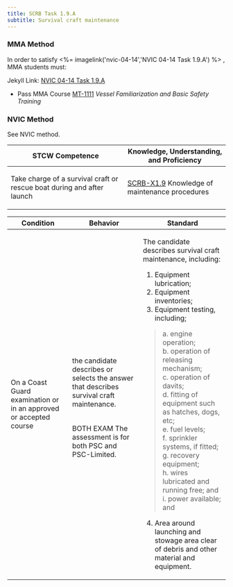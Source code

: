 ```yaml
---
title: SCRB Task 1.9.A 
subtitle: Survival craft maintenance
---
```



### MMA Method

In order to satisfy <%= imagelink('nvic-04-14','NVIC 04-14  Task  1.9.A') %> , MMA students must:

Jekyll Link: [NVIC 04-14  Task  1.9.A](/stcw23/assets/images/nvic-04-14.pdf)

* Pass MMA Course  [MT-1111](MT-1111) *Vessel Familiarization and Basic Safety Training*


### NVIC Method

<a onclick="togglevisibility('nvic_methods')" >See NVIC method.</a>

<div id='nvic_methods' class='hide'>

<table>
<thead>
<tr>
<th class='forty'> STCW Competence </th>
<th class='sixty'> Knowledge, Understanding, and Proficiency </th>
</tr>
</thead>




<tbody>
<tr><td markdown='1'>

Take charge of a survival craft or rescue boat during and after launch

</td><td markdown='1'>

[SCRB-X1.9](../../tables/621.html#SCRB-X1.9) Knowledge of maintenance procedures

</td></tr>


</tbody>
</table>


<table>
<thead>
<tr><th class='twenty'>  Condition </th><th class='twenty'> Behavior </th><th  class='sixty'>Standard </th></tr>
</thead>
<tbody >



<tr><td markdown='1'>

On a Coast Guard examination or in an approved or accepted course

</td><td markdown='1'>

the candidate describes or selects the answer that describes survival craft maintenance.

<br>

<div class="tooltip">BOTH
EXAM
<span class="tooltiptext">
The assessment is for both PSC and PSC-Limited.
</span>
</div>


</td><td markdown='1'>

The candidate describes survival craft maintenance, including:

1. Equipment lubrication;   
2. Equipment inventories;   
3. Equipment testing, including;   
> a. engine operation;   
> b. operation of releasing mechanism;   
> c. operation of davits;    
> d. fitting of equipment such as hatches, dogs, etc;   
> e. fuel levels;   
> f. sprinkler systems, if fitted;   
> g. recovery equipment;   
> h. wires lubricated and running free; and     
     i. power available; and
 
4. Area around launching and stowage area clear of debris and other material and equipment. 

</td></tr>
</tbody>
</table>
</div>
